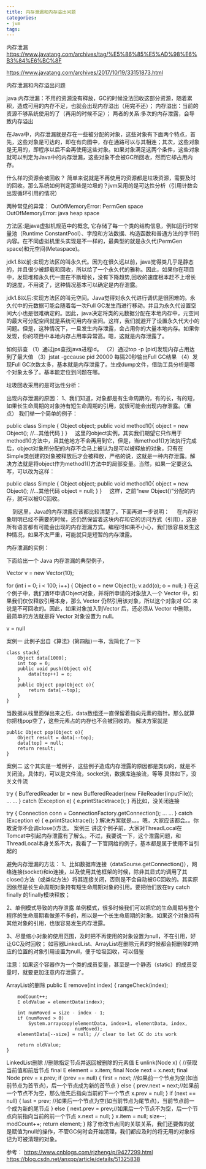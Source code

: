 ```yaml
---
title: 内存泄漏和内存溢出问题
categories: 
- jvm
tags:
---
```




内存泄漏
https://www.javatang.com/archives/tag/%E5%86%85%E5%AD%98%E6%B3%84%E6%BC%8F

https://www.javatang.com/archives/2017/10/19/33151873.html

内存泄漏和内存溢出问题


java
内存泄漏：不用的资源没有释放，GC的时候没法回收这部分资源，随着累积，造成可用的内存不足，也就会出现内存溢出（用完不还）；
内存溢出：当前的资源不够系统使用的了（再用的时候不足）；
两者的关系:多次的内存泄露，会导致内存溢出

在Java中，内存泄漏就是存在一些被分配的对象，这些对象有下面两个特点，首先，这些对象是可达的，即在有向图中，存在通路可以与其相连；其次，这些对象是无用的，即程序以后不会再使用这些对象。如果对象满足这两个条件，这些对象就可以判定为Java中的内存泄漏，这些对象不会被GC所回收，然而它却占用内存。



什么样的资源会被回收？
简单来说就是不再使用的资源都是垃圾资源，需要及时的回收。那么系统如何判定那些是垃圾的？jvm采用的是可达性分析（引用计数会出现循环引用的情况）




两种常见的异常：
OutOfMemoryError: PermGen space  
OutOfMemoryError: java heap space


方法区:是java虚拟机规范中的概念, 它存储了每一个类的结构信息，例如运行时常量池（Runtime ConstantPool）、字段和方法数据、构造函数和普通方法的字节码内容。在不同虚拟机里头实现是不一样的，最典型的就是永久代(PermGen space)和元空间(Metaspace)。

jdk1.8以前:实现方法区的叫永久代。因为在很久远以前，java觉得类几乎是静态的，并且很少被卸载和回收，所以给了一个永久代的雅称。因此，如果你在项目中，发现堆和永久代一直在不断增长，没有下降趋势,回收的速度根本赶不上增长的速度，不用说了，这种情况基本可以确定是内存泄露。

jdk1.8以后:实现方法区的叫元空间。Java觉得对永久代进行调优是很困难的。永久代中的元数据可能会随着每一次Full GC发生而进行移动。并且为永久代设置空间大小也是很难确定的。因此，java决定将类的元数据分配在本地内存中，元空间的最大可分配空间就是系统可用内存空间。这样，我们就避开了设置永久代大小的问题。但是，这种情况下，一旦发生内存泄露，会占用你的大量本地内存。如果你发现，你的项目中本地内存占用率异常高。嗯，这就是内存泄露了。

如何排查
（1）通过jps查找java进程id。
（2）通过top -p [pid]发现内存占用达到了最大值
（3）jstat -gccause pid 20000 每隔20秒输出Full GC结果
（4）发现Full GC次数太多，基本就是内存泄露了。生成dump文件，借助工具分析是哪个对象太多了。基本能定位到问题在哪。







垃圾回收采用的是可达性分析：
















出现内存泄漏的原因：
1、我们知道，对象都是有生命周期的，有的长，有的短，如果长生命周期的对象持有短生命周期的引用，就很可能会出现内存泄露。（重点）
我们举一个简单的例子：

public class Simple {
Object object;
public void method1(){
object = new Object();
//...其他代码
}
}
    这里的object实例，其实我们期望它只作用于method1()方法中，且其他地方不会再用到它，但是，当method1()方法执行完成后，object对象所分配的内存不会马上被认为是可以被释放的对象，只有在Simple类创建的对象被释放后才会被释放，严格的说，这就是一种内存泄露。解决方法就是将object作为method1()方法中的局部变量。当然，如果一定要这么写，可以改为这样：

public class Simple {
Object object;
public void method1(){
object = new Object();
//...其他代码
object = null;
}
}
    这样，之前“new Object()”分配的内存，就可以被GC回收。

    到这里，Java的内存泄露应该都比较清楚了。下面再进一步说明：
    在内存对象明明已经不需要的时候，还仍然保留着这块内存和它的访问方式（引用），这是所有语言都有可能会出现的内存泄漏方式。编程时如果不小心，我们很容易发生这种情况，如果不太严重，可能就只是短暂的内存泄露。










内存泄漏的实例：

下面给出一个 Java 内存泄漏的典型例子，

Vector v = new Vector(10);

for (int i = 0; i < 100; i++) {
    Object o = new Object();
    v.add(o);
    o = null;
}
在这个例子中，我们循环申请Object对象，并将所申请的对象放入一个 Vector 中，如果我们仅仅释放引用本身，那么 Vector 仍然引用该对象，所以这个对象对 GC 来说是不可回收的。因此，如果对象加入到Vector 后，还必须从 Vector 中删除，最简单的方法就是将 Vector 对象设置为 null。

v = null








案例一
此例子出自《算法》(第四版)一书，我简化了一下

    class stack{    
        Object data[1000];    
        int top = 0;    
        public void push(Object o){        
            data[top++] = o;   
        }    
        public Object pop(Object o){ 
            return data[--top];
        }
    }
当数据从栈里面弹出来之后，data数组还一直保留着指向元素的指针。那么就算你把栈pop空了，这些元素占的内存也不会被回收的。
解决方案就是

    public Object pop(Object o){ 
        Object result = data[--top];
        data[top] = null;
        return result;
    }
案例二
这个其实是一堆例子，这些例子造成内存泄露的原因都是类似的，就是不关闭流，具体的，可以是文件流，socket流，数据库连接流，等等
具体如下，没关文件流

try {
    BufferedReader br = new BufferedReader(new FileReader(inputFile));
    ...
    ...
} catch (Exception e) {
    e.printStacktrace();
}
再比如，没关闭连接

try {
    Connection conn = ConnectionFactory.getConnection();
    ...
    ...
} catch (Exception e) {
    e.printStacktrace();
}
解决方案就是。。。嗯，大家应该都会。。你敢说你不会调close()方法。
案例三
讲这个例子前，大家对ThreadLocal在Tomcat中引起内存泄露有了解么。不过，我要说一下，这个泄露问题，和ThreadLocal本身关系不大，我看了一下官网给的例子，基本都是属于使用不当引起的


避免内存泄漏的方法：
1、比如数据库连接（dataSourse.getConnection()），网络连接(socket)和io连接，以及使用其他框架的时候，除非其显式的调用了其close()方法（或类似方法）将其连接关闭，否则是不会自动被GC回收的。其实原因依然是长生命周期对象持有短生命周期对象的引用。要把他们放在try catch finally 的finally模块释放；

2、单例模式导致的内存泄露
    单例模式，很多时候我们可以把它的生命周期与整个程序的生命周期看做差不多的，所以是一个长生命周期的对象。如果这个对象持有其他对象的引用，也很容易发生内存泄露。

3、尽量缩小对象的使用范围，及时把不再使用的对象设置为null，不在引用，好让GC及时回收；
如容器LinkedList、ArrayList在删除元素的时候都会把删除的响应的位置的对象引用设置为null，便于垃圾回收，可以借鉴

注意：如果这个容器作为一个类的成员变量，甚至是一个静态（static）的成员变量时，就要更加注意内存泄露了。



ArrayList的删除
public E remove(int index) {
        rangeCheck(index);

        modCount++;
        E oldValue = elementData(index);

        int numMoved = size - index - 1;
        if (numMoved > 0)
            System.arraycopy(elementData, index+1, elementData, index,
                             numMoved);
        elementData[--size] = null; // clear to let GC do its work

        return oldValue;
    }

LinkedList删除
//删除指定节点并返回被删除的元素值
E unlink(Node<E> x) {
//获取当前值和前后节点
final E element = x.item;
final Node<E> next = x.next;
final Node<E> prev = x.prev;
if (prev == null) {
first = next; //如果前一个节点为空(如当前节点为首节点)，后一个节点成为新的首节点
} else {
prev.next = next;//如果前一个节点不为空，那么他先后指向当前的下一个节点
x.prev = null;
}
if (next == null) {
last = prev; //如果后一个节点为空(如当前节点为尾节点)，当前节点前一个成为新的尾节点
} else {
next.prev = prev;//如果后一个节点不为空，后一个节点向前指向当前的前一个节点
x.next = null;
}
x.item = null;
size--;
modCount++;
return element;
}
除了修改节点间的关联关系，我们还要做的就是赋值为null的操作，不管GC何时会开始清理，我们都应及时的将无用的对象标记为可被清理的对象。



参考：
https://www.cnblogs.com/rjzheng/p/9427299.html
https://blog.csdn.net/anxpp/article/details/51325838




